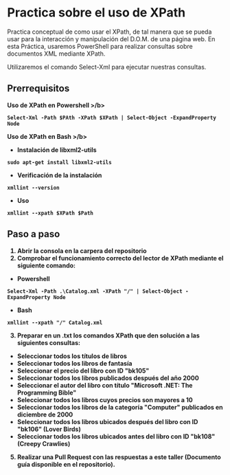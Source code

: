 # Practica sobre el uso de XPath
Practica conceptual de como usar el XPath, de tal manera que se pueda usar para la interacción y manipulación del D.O.M. de una página web.
En esta Práctica, usaremos PowerShell para realizar consultas sobre documentos XML mediante XPath. 

Utilizaremos el comando Select-Xml para ejecutar nuestras consultas.

## Prerrequisitos

<b> Uso de XPath en Powershell >/b>
~~~
Select-Xml -Path $PAth -XPath $XPath | Select-Object -ExpandProperty Node
~~~

<b> Uso de XPath en Bash >/b>
* Instalación de libxml2-utils
~~~
sudo apt-get install libxml2-utils
~~~
* Verificación de la instalación
~~~
xmllint --version
~~~
* Uso
~~~
xmllint --xpath $XPath $Path
~~~

## Paso a paso

1. Abrir la consola en la carpera del repositorio
2. Comprobar el funcionamiento correcto del lector de XPath mediante el siguiente comando:
  * Powershell
  ~~~
  Select-Xml -Path .\Catalog.xml -XPath "/" | Select-Object -ExpandProperty Node
  ~~~
  * Bash
  ~~~
  xmllint --xpath "/" Catalog.xml
  ~~~
3. Preparar en un .txt los comandos XPath que den solución a las siguientes consultas:
 - Seleccionar todos los títulos de libros
 - Seleccionar todos los libros de fantasía
 - Seleccionar el precio del libro con ID "bk105"
 - Seleccionar todos los libros publicados después del año 2000
 - Seleccionar el autor del libro con título "Microsoft .NET: The Programming Bible"
 - Seleccionar todos los libros cuyos precios son mayores a 10
 - Seleccionar todos los libros de la categoría "Computer" publicados en diciembre de 2000
 - Seleccionar todos los libros ubicados después del libro con ID "bk106" (Lover Birds)
 - Seleccionar todos los libros ubicados antes del libro con ID "bk108" (Creepy Crawlies) 
5. Realizar una Pull Request con las respuestas a este taller (Documento guía disponible en el repositorio).
